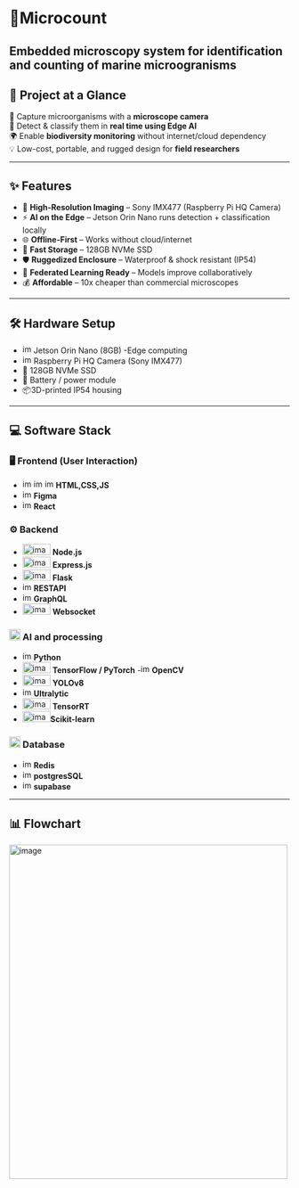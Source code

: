 # 🦠Microcount  
**Embedded microscopy system for identification and counting of marine microogranisms** 
---

## 🚀 Project at a Glance  
🔬 Capture microorganisms with a **microscope camera**  
🤖 Detect & classify them in **real time using Edge AI**  
🌍 Enable **biodiversity monitoring** without internet/cloud dependency  
💡 Low-cost, portable, and rugged design for **field researchers**  

---

## ✨ Features  
- 📸 **High-Resolution Imaging** – Sony IMX477 (Raspberry Pi HQ Camera)  
- ⚡ **AI on the Edge** – Jetson Orin Nano runs detection + classification locally  
- 🌐 **Offline-First** – Works without cloud/internet  
- 💾 **Fast Storage** – 128GB NVMe SSD  
- 🛡️ **Ruggedized Enclosure** – Waterproof & shock resistant (IP54)  
- 🔄 **Federated Learning Ready** – Models improve collaboratively  
- 💰 **Affordable** – 10x cheaper than commercial microscopes  

---

## 🛠️ Hardware Setup  
- <img width="16" height="16" alt="image" src="https://github.com/user-attachments/assets/69793238-0c6c-4aaa-a492-ab648910c080" /> Jetson Orin Nano (8GB) -Edge computing
- <img width="16" height="16" alt="image" src="https://github.com/user-attachments/assets/469c4fb8-4e06-476c-8e18-3d70b61ec6c3" /> Raspberry Pi HQ Camera (Sony IMX477)   
- 💽 128GB NVMe SSD  
- 🔋 Battery / power module  
- 📦3D-printed IP54 housing

---

## 💻 Software Stack  

### 🖥️ Frontend (User Interaction)  
- <img width="16" height="16" alt="image" src="https://github.com/user-attachments/assets/2425cf12-dc73-4e0e-a6cc-474cb2eff2b1" /> <img width="16" height="16" alt="image" src="https://github.com/user-attachments/assets/7a45fc0c-e5fa-451b-8a21-bf3fd5a05f0f" /> <img width="16" height="16" alt="image" src="https://github.com/user-attachments/assets/ded8d1d5-6c85-4800-b9ff-03ba1af5953f" /> **HTML,CSS,JS**
- <img width="16" height="16" alt="image" src="https://github.com/user-attachments/assets/74e63bb0-b686-4792-b66d-61f9eb97d0f4" /> **Figma** 
- <img width="16" height="16" alt="image" src="https://github.com/user-attachments/assets/aa4905d0-fdaf-4a30-89c4-d93035076013" /> **React**

### ⚙️ Backend
- <img width="50" height="20" alt="image" src="https://github.com/user-attachments/assets/f2fb0658-812b-48d1-9993-0f9539d6e0bf" /> **Node.js**
- <img width="50" height="20" alt="image" src="https://github.com/user-attachments/assets/ef2ccf50-2902-44d6-bdb1-559834f17ed3" /> **Express.js**
- <img width="50" height="20" alt="image" src="https://github.com/user-attachments/assets/10db6be3-f324-4ff0-b45f-2051a085d9a8" /> **Flask**
- <img width="16" height="16" alt="image" src="https://github.com/user-attachments/assets/9f82775b-da44-4d05-a5b3-6763182eb029" /> **RESTAPI**
- <img width="16" height="16" alt="image" src="https://github.com/user-attachments/assets/eef18785-5769-4bb0-8039-b69919c2523f" /> **GraphQL**
- <img width="50" height="20" alt="image" src="https://github.com/user-attachments/assets/de8840f7-8686-4aca-a435-551f54f0d273" /> **Websocket**

### <img width="20" height="20" alt="image" src="https://github.com/user-attachments/assets/2eecbe32-8d33-45cb-910a-392c5f56a195" /> AI and processing  
- <img width="16" height="16" alt="image" src="https://github.com/user-attachments/assets/81dfc059-f78f-4025-bbe5-53934b0a4917" /> **Python**  
-  <img width="50" height="20" alt="image" src="https://github.com/user-attachments/assets/73f91b78-8c1c-4452-b460-ebeb7116ef44" /> **TensorFlow / PyTorch** 
-<img width="16" height="16" alt="image" src="https://github.com/user-attachments/assets/d30790ff-b958-46cc-b619-d460ce817f07" /> **OpenCV** 
- <img width="50" height="20" alt="image" src="https://github.com/user-attachments/assets/b3e95764-ad59-434c-abb7-bf39ca0d66c9" /> **YOLOv8**
- <img width="16" height="16" alt="image" src="https://github.com/user-attachments/assets/68949e74-c22e-4bcc-828d-fb1e57356309" /> **Ultralytic**
- <img width="50" height="20" alt="image" src="https://github.com/user-attachments/assets/02aba33a-c2f3-45fe-a709-e6ed1746f25b" /> **TensorRT**
- <img width="50" height="20" alt="image" src="https://github.com/user-attachments/assets/949b5888-6112-450c-8832-0f7639a1ff77" />**Scikit-learn**

### <img width="20" height="20" alt="image" src="https://github.com/user-attachments/assets/a29e21bd-76b2-406e-a75b-461cc51643eb" /> Database
- <img width="16" height="16" alt="image" src="https://github.com/user-attachments/assets/c1997a1c-8ea6-467f-9401-2f08416d9809" /> **Redis**
- <img width="16" height="16" alt="image" src="https://github.com/user-attachments/assets/1fdc4544-0625-4716-92d1-599af72ba031" /> **postgresSQL**
- <img width="16" height="16" alt="image" src="https://github.com/user-attachments/assets/e5c1ad47-6ef4-428e-932d-488f1813d25c" /> **supabase**

---
## 📊 Flowchart
<img width="500" height="600" alt="image" src="https://github.com/user-attachments/assets/b58fae81-66d0-4f07-b0a8-7eb483f2976c" />






